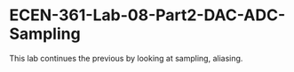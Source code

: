 # ECEN-361-Lab-08-Part2-DAC-ADC-Sampling
This lab continues the previous by looking at sampling, aliasing.

